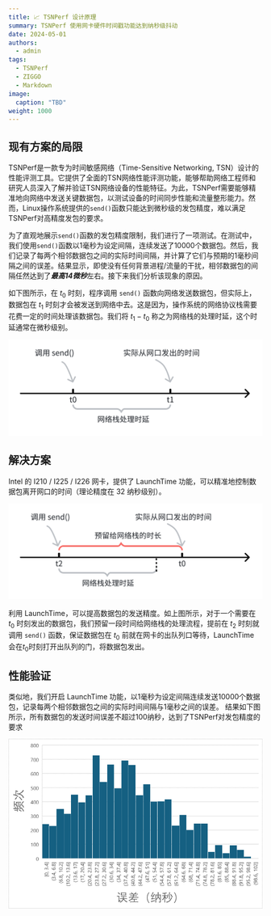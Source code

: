 ```yaml
---
title: 📈 TSNPerf 设计原理
summary: TSNPerf 使用网卡硬件时间戳功能达到纳秒级抖动
date: 2024-05-01
authors:
  - admin
tags:
  - TSNPerf
  - ZIGGO
  - Markdown
image:
  caption: "TBD"
weight: 1000
---
```

## 现有方案的局限

TSNPerf是一款专为时间敏感网络（Time-Sensitive Networking, TSN）设计的性能评测工具。它提供了全面的TSN网络性能评测功能，能够帮助网络工程师和研究人员深入了解并验证TSN网络设备的性能特征。为此，TSNPerf需要能够精准地向网络中发送关键数据包，以测试设备的时间同步性能和流量整形能力。然而，Linux操作系统提供的`send()`函数只能达到微秒级的发包精度，难以满足TSNPerf对高精度发包的要求。

为了直观地展示`send()`函数的发包精度限制，我们进行了一项测试。在测试中，我们使用`send()`函数以1毫秒为设定间隔，连续发送了10000个数据包。然后，我们记录了每两个相邻数据包之间的实际时间间隔，并计算了它们与预期的1毫秒间隔之间的误差。结果显示，即使没有任何背景进程/流量的干扰，相邻数据包的间隔任然达到了***最高14微秒***左右。接下来我们分析该现象的原因。

如下图所示，在 $t_0$ 时刻，程序调用 `send()` 函数向网络发送数据包，但实际上，数据包在 $t_1$ 时刻才会被发送到网络中去。这是因为，操作系统的网络协议栈需要花费一定的时间处理该数据包。我们将 $t_1-t_0$ 称之为网络栈的处理时延，这个时延通常在微秒级别。

![](./principle_basic.png "Linux网络栈处理时延")

## 解决方案

Intel 的 I210 / I225 / I226 网卡，提供了 LaunchTime 功能，可以精准地控制数据包离开网口的时间（理论精度在 32 纳秒级别）。

![](./principle_advanced.png "LaunchTime原理")

利用 LaunchTime，可以提高数据包的发送精度。如上图所示，对于一个需要在 $t_0$ 时刻发出的数据包，我们预留一段时间给网络栈的处理流程，提前在 $t_2$ 时刻就调用 `send()` 函数，保证数据包在 $t_0$ 前就在网卡的出队列口等待，LaunchTime 会在$t_0$时刻打开出队列的门，将数据包发出。

## 性能验证

类似地，我们开启 LaunchTime 功能，以1毫秒为设定间隔连续发送10000个数据包，记录每两个相邻数据包之间的实际时间间隔与1毫秒之间的误差。
结果如下图所示，所有数据包的发送时间误差不超过100纳秒，达到了TSNPerf对发包精度的要求

![LaunchTime实验结果](./principle_advanced_performance.png "LaunchTime实验结果")